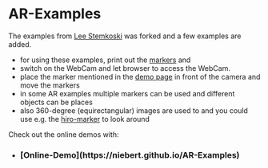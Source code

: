 # AR-Examples
The examples from [Lee Stemkoski](https://github.com/stemkoski/AR-Examples) was forked and a few examples are added.
* for using these examples, print out the [markers](markers/Marker_Printout_AR_demo.pdf) and
* switch on the WebCam and let browser to access the WebCam.
* place the marker mentioned in the [demo page](https://niebert.github.io/AR-Examples) in front of the camera and move the markers
* in some AR examples multiple markers can be used and different objects can be places
* also 360-degree (equirectangular) images are used to and you could use e.g. the [hiro-marker](markers/Marker_Printout_AR_demo.pdf) to look around

Check out the online demos with:
* <h3>[Online-Demo](https://niebert.github.io/AR-Examples)</h3>
